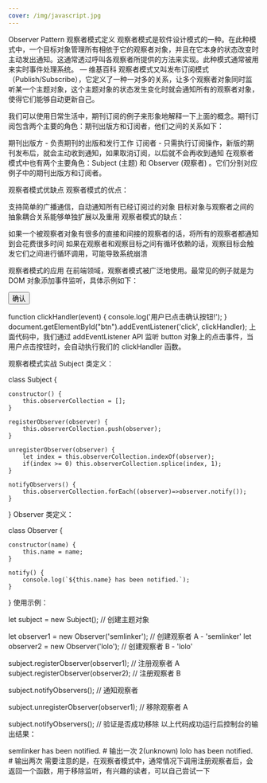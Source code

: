 ```yaml
---
cover: /img/javascript.jpg
---
```

Observer Pattern
观察者模式定义
观察者模式是软件设计模式的一种。在此种模式中，一个目标对象管理所有相依于它的观察者对象，并且在它本身的状态改变时主动发出通知。这通常透过呼叫各观察者所提供的方法来实现。此种模式通常被用来实时事件处理系统。 — 维基百科
观察者模式又叫发布订阅模式（Publish/Subscribe），它定义了一种一对多的关系，让多个观察者对象同时监听某一个主题对象，这个主题对象的状态发生变化时就会通知所有的观察者对象，使得它们能够自动更新自己。

我们可以使用日常生活中，期刊订阅的例子来形象地解释一下上面的概念。期刊订阅包含两个主要的角色：期刊出版方和订阅者，他们之间的关系如下：

期刊出版方 - 负责期刊的出版和发行工作
订阅者 - 只需执行订阅操作，新版的期刊发布后，就会主动收到通知，如果取消订阅，以后就不会再收到通知
在观察者模式中也有两个主要角色：Subject (主题) 和 Observer (观察者) 。它们分别对应例子中的期刊出版方和订阅者。

观察者模式优缺点
观察者模式的优点：

支持简单的广播通信，自动通知所有已经订阅过的对象
目标对象与观察者之间的抽象耦合关系能够单独扩展以及重用
观察者模式的缺点：

如果一个被观察者对象有很多的直接和间接的观察者的话，将所有的观察者都通知到会花费很多时间
如果在观察者和观察目标之间有循环依赖的话，观察目标会触发它们之间进行循环调用，可能导致系统崩溃

观察者模式的应用
在前端领域，观察者模式被广泛地使用。最常见的例子就是为 DOM 对象添加事件监听，具体示例如下：

<button id="btn">确认</button>

function clickHandler(event) {
console.log('用户已点击确认按钮!');
}
document.getElementById("btn").addEventListener('click', clickHandler);
上面代码中，我们通过 addEventListener API 监听 button 对象上的点击事件，当用户点击按钮时，会自动执行我们的 clickHandler 函数。

观察者模式实战
Subject 类定义：

class Subject {

    constructor() {
        this.observerCollection = [];
    }

    registerObserver(observer) {
        this.observerCollection.push(observer);
    }

    unregisterObserver(observer) {
        let index = this.observerCollection.indexOf(observer);
        if(index >= 0) this.observerCollection.splice(index, 1);
    }

    notifyObservers() {
        this.observerCollection.forEach((observer)=>observer.notify());
    }

}
Observer 类定义：

class Observer {

    constructor(name) {
        this.name = name;
    }

    notify() {
        console.log(`${this.name} has been notified.`);
    }

}
使用示例：

let subject = new Subject(); // 创建主题对象

let observer1 = new Observer('semlinker'); // 创建观察者 A - 'semlinker'
let observer2 = new Observer('lolo'); // 创建观察者 B - 'lolo'

subject.registerObserver(observer1); // 注册观察者 A
subject.registerObserver(observer2); // 注册观察者 B

subject.notifyObservers(); // 通知观察者

subject.unregisterObserver(observer1); // 移除观察者 A

subject.notifyObservers(); // 验证是否成功移除
以上代码成功运行后控制台的输出结果：

semlinker has been notified. # 输出一次
2(unknown) lolo has been notified. # 输出两次
需要注意的是，在观察者模式中，通常情况下调用注册观察者后，会返回一个函数，用于移除监听，有兴趣的读者，可以自己尝试一下
